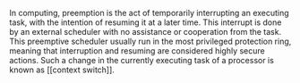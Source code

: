 In computing, preemption is the act of temporarily interrupting an executing task, with the intention of resuming it at a later time. This interrupt is done by an external scheduler with no assistance or cooperation from the task. This preemptive scheduler usually run in the most privileged protection ring, meaning that interruption and resuming are considered highly secure actions. Such a change in the currently executing task of a processor is known as [[context switch]].